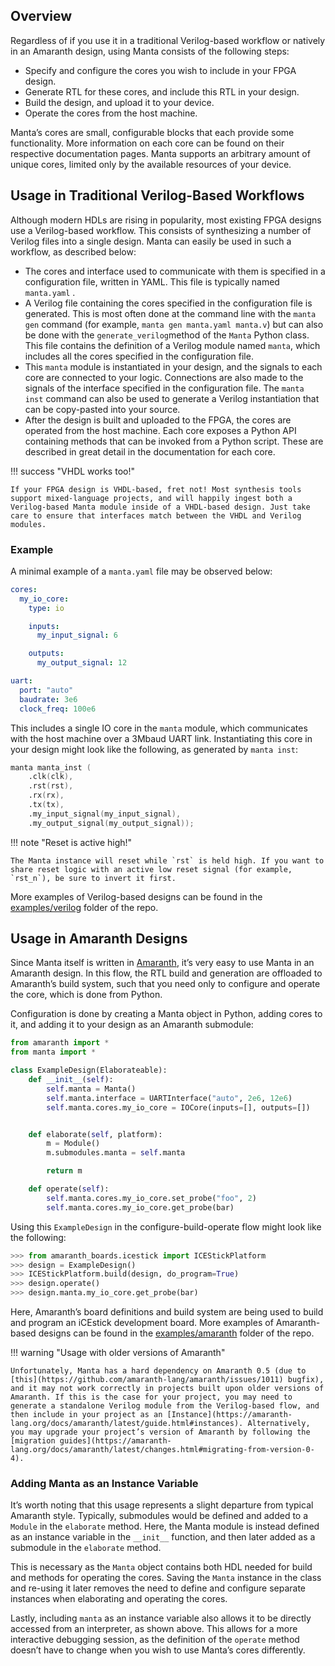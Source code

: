 
## Overview
Regardless of if you use it in a traditional Verilog-based workflow or natively in an Amaranth design, using Manta consists of the following steps:

- Specify and configure the cores you wish to include in your FPGA design.
- Generate RTL for these cores, and include this RTL in your design.
- Build the design, and upload it to your device.
- Operate the cores from the host machine.

Manta’s cores are small, configurable blocks that each provide some functionality. More information on each core can be found on their respective documentation pages. Manta supports an arbitrary amount of unique cores, limited only by the available resources of your device.

## Usage in Traditional Verilog-Based Workflows

Although modern HDLs are rising in popularity, most existing FPGA designs use a Verilog-based workflow. This consists of synthesizing a number of Verilog files into a single design. Manta can easily be used in such a workflow, as described below:

- The cores and interface used to communicate with them is specified in a configuration file, written in YAML. This file is typically named `manta.yaml` .
- A Verilog file containing the cores specified in the configuration file is generated. This is most often done at the command line with the `manta gen` command (for example, `manta gen manta.yaml manta.v`) but can also be done with the `generate_verilog`method of the `Manta` Python class. This file contains the definition of a Verilog module named `manta`, which includes all the cores specified in the configuration file.
- This `manta` module is instantiated in your design, and the signals to each core are connected to your logic. Connections are also made to the signals of the interface specified in the configuration file. The `manta inst` command can also be used to generate a Verilog instantiation that can be copy-pasted into your source.
- After the design is built and uploaded to the FPGA, the cores are operated from the host machine. Each core exposes a Python API containing methods that can be invoked from a Python script. These are described in great detail in the documentation for each core.

!!! success "VHDL works too!"

    If your FPGA design is VHDL-based, fret not! Most synthesis tools support mixed-language projects, and will happily ingest both a Verilog-based Manta module inside of a VHDL-based design. Just take care to ensure that interfaces match between the VHDL and Verilog modules.

### Example

A minimal example of a `manta.yaml` file may be observed below:

```yaml
cores:
  my_io_core:
    type: io

    inputs:
      my_input_signal: 6

    outputs:
      my_output_signal: 12

uart:
  port: "auto"
  baudrate: 3e6
  clock_freq: 100e6
```

This includes a single IO core in the `manta` module, which communicates with the host machine over a 3Mbaud UART link. Instantiating this core in your design might look like the following, as generated by `manta inst`:

```verilog
manta manta_inst (
    .clk(clk),
    .rst(rst),
    .rx(rx),
    .tx(tx),
    .my_input_signal(my_input_signal),
    .my_output_signal(my_output_signal));
```

!!! note "Reset is active high!"

    The Manta instance will reset while `rst` is held high. If you want to share reset logic with an active low reset signal (for example, `rst_n`), be sure to invert it first.

More examples of Verilog-based designs can be found in the [examples/verilog](https://github.com/fischermoseley/manta/tree/main/examples/verilog) folder of the repo.

## Usage in Amaranth Designs

Since Manta itself is written in [Amaranth](https://github.com/amaranth-lang/amaranth), it’s very easy to use Manta in an Amaranth design. In this flow, the RTL build and generation are offloaded to Amaranth’s build system, such that you need only to configure and operate the core, which is done from Python.

Configuration is done by creating a Manta object in Python, adding cores to it, and adding it to your design as an Amaranth submodule:

```python
from amaranth import *
from manta import *

class ExampleDesign(Elaborateable):
	def __init__(self):
		self.manta = Manta()
		self.manta.interface = UARTInterface("auto", 2e6, 12e6)
		self.manta.cores.my_io_core = IOCore(inputs=[], outputs=[])


	def elaborate(self, platform):
		m = Module()
		m.submodules.manta = self.manta

		return m

	def operate(self):
		self.manta.cores.my_io_core.set_probe("foo", 2)
		self.manta.cores.my_io_core.get_probe(bar)
```

Using this `ExampleDesign` in the configure-build-operate flow might look like the following:

```python
>>> from amaranth_boards.icestick import ICEStickPlatform
>>> design = ExampleDesign()
>>> ICEStickPlatform.build(design, do_program=True)
>>> design.operate()
>>> design.manta.my_io_core.get_probe(bar)
```

Here, Amaranth’s board definitions and build system are being used to build and program an iCEstick development board. More examples of Amaranth-based designs can be found in the [examples/amaranth](https://github.com/fischermoseley/manta/tree/main/examples/amaranth) folder of the repo.

!!! warning "Usage with older versions of Amaranth"

    Unfortunately, Manta has a hard dependency on Amaranth 0.5 (due to [this](https://github.com/amaranth-lang/amaranth/issues/1011) bugfix), and it may not work correctly in projects built upon older versions of Amaranth. If this is the case for your project, you may need to generate a standalone Verilog module from the Verilog-based flow, and then include in your project as an [Instance](https://amaranth-lang.org/docs/amaranth/latest/guide.html#instances). Alternatively, you may upgrade your project’s version of Amaranth by following the [migration guides](https://amaranth-lang.org/docs/amaranth/latest/changes.html#migrating-from-version-0-4).

### Adding Manta as an Instance Variable

It’s worth noting that this usage represents a slight departure from typical Amaranth style. Typically, submodules would be defined and added to a `Module` in the `elaborate` method. Here, the Manta module is instead defined as an instance variable in the `__init__` function, and then later added as a submodule in the `elaborate` method.

This is necessary as the `Manta` object contains both HDL needed for build and methods for operating the cores. Saving the `Manta` instance in the class and re-using it later removes the need to define and configure separate instances when elaborating and operating the cores.

Lastly, including `manta` as an instance variable also allows it to be directly accessed from an interpreter, as shown above. This allows for a more interactive debugging session, as the definition of the `operate` method doesn’t have to change when you wish to use Manta’s cores differently.

